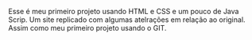 Esse é meu primeiro projeto usando HTML e CSS e um pouco de Java Scrip. Um site replicado com algumas atelrações em relação ao original. Assim como meu primeiro projeto usando o GIT.